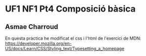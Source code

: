 # UF1 NF1 Pt4 Composició bàsica

## Asmae Charroud

En questa pràctica he modificat el css i l'html de l'exercici de MDN: https://developer.mozilla.org/en-US/docs/Learn/CSS/Styling_text/Typesetting_a_homepage  

